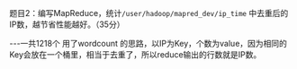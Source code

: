 
题目2：编写MapReduce，统计`/user/hadoop/mapred_dev/ip_time` 中去重后的IP数，越节省性能越好。（35分）

---一共1218个
用了wordcount 的思路，以IP为Key，个数为value，因为相同的Key会放在一个桶里，相当于去重了，所以reduce输出的行数就是IP数。
